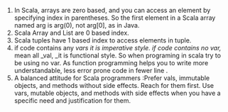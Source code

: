 1. In Scala, arrays are zero based, and you can access an element by specifying  index in parentheses. So the first element in a Scala array named arg is arg\(0\), not arg\[0\], as in Java.
2. Scala Array and List are 0 based index.
3. Scala tuples have 1 based index to access elements in tuple. 
4. if code contains any _vars _it is imperative style. if code contains no_ var,_ mean all _val, _it is functional style. So when programing in scala try to be using no var. As function programming helps you to write more understandable, less error prone code in fewer line . 
5. A balanced attitude for Scala programmers    :Prefer vals, immutable objects, and methods without side effects.
   Reach for them first. Use vars, mutable objects, and methods with side    effects when you have a specific need and justification for them.



